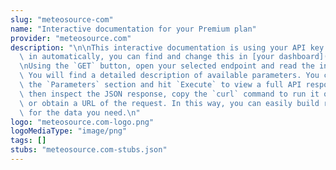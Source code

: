 ```yaml
---
slug: "meteosource-com"
name: "Interactive documentation for your Premium plan"
provider: "meteosource.com"
description: "\n\nThis interactive documentation is using your API key which is filled\
  \ in automatically, you can find and change this in [your dashboard](https://www.meteosource.com/client).\n\
  \nUsing the `GET` button, open your selected endpoint and read the introduction.\
  \ You will find a detailed description of available parameters. You can complete\
  \ the `Parameters` section and hit `Execute` to view a full API response. You can\
  \ then inspect the JSON response, copy the `curl` command to run it on your machine,\
  \ or obtain a URL of the request. In this way, you can easily build request command\
  \ for the data you need.\n"
logo: "meteosource.com-logo.png"
logoMediaType: "image/png"
tags: []
stubs: "meteosource.com-stubs.json"
---
```

